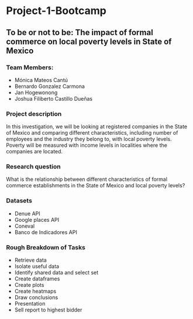 # Project-1-Bootcamp

## To be or not to be: The impact of formal commerce on local poverty levels in State of Mexico


### Team Members:
- Mónica Mateos Cantú
- Bernardo Gonzalez Carmona
- Jan Hogewonong
- Joshua Filiberto Castillo Dueñas

### Project description
In this investigation, we will be looking at registered companies in the State of Mexico and comparing different characteristics, including number of employees and the industry they belong to, with local poverty levels. Poverty will be measured with income levels in localities where the companies are located. 

### Research question
What is the relationship between different characteristics of formal commerce establishments in the State of Mexico and local poverty levels?

### Datasets
- Denue API
- Google places API
- Coneval
- Banco de Indicadores API

### Rough Breakdown of Tasks
- Retrieve data
- Isolate useful data
- Identify shared data and select set
- Create dataframes
- Create plots
- Create heatmaps
- Draw conclusions
- Presentation
- Sell report to highest bidder
